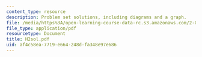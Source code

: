 ```yaml
---
content_type: resource
description: Problem set solutions, including diagrams and a graph.
file: /media/https%3A/open-learning-course-data-rc.s3.amazonaws.com/2-008-design-and-manufacturing-ii-spring-2003/af4c58ea7719e664248dfa348e97e686_H2sol.pdf
file_type: application/pdf
resourcetype: Document
title: H2sol.pdf
uid: af4c58ea-7719-e664-248d-fa348e97e686
---
```

